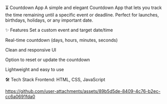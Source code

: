 ⏳ Countdown App
A simple and elegant Countdown App that lets you track the time remaining until a specific event or deadline. Perfect for launches, birthdays, holidays, or any important date.

✨ Features
Set a custom event and target date/time

Real-time countdown (days, hours, minutes, seconds)

Clean and responsive UI

Option to reset or update the countdown

Lightweight and easy to use

🛠️ Tech Stack
Frontend: HTML, CSS, JavaScript 


https://github.com/user-attachments/assets/89b5d5de-8409-4c76-b2ec-cc6a0691fda0

